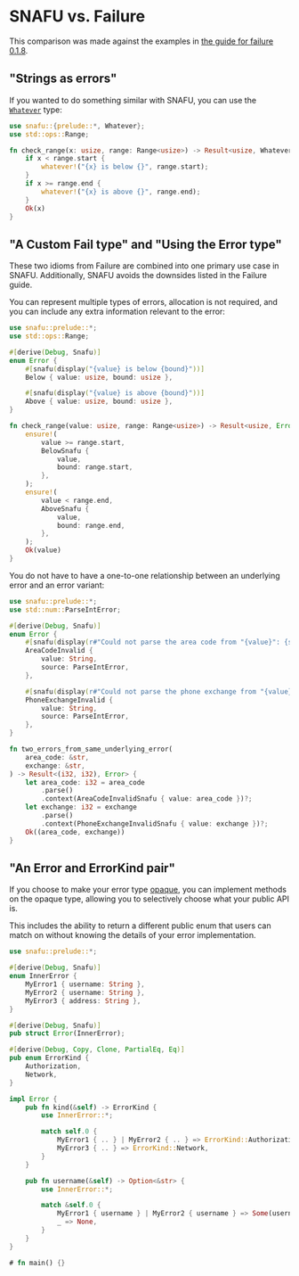 # SNAFU vs. Failure

This comparison was made against the examples in [the guide for
failure 0.1.8][failure-guide].

[failure-guide]: https://boats.gitlab.io/failure/

## "Strings as errors"

If you wanted to do something similar with SNAFU, you can use the
[`Whatever`](crate::Whatever) type:

```rust
use snafu::{prelude::*, Whatever};
use std::ops::Range;

fn check_range(x: usize, range: Range<usize>) -> Result<usize, Whatever> {
    if x < range.start {
        whatever!("{x} is below {}", range.start);
    }
    if x >= range.end {
        whatever!("{x} is above {}", range.end);
    }
    Ok(x)
}
```

## "A Custom Fail type" and "Using the Error type"

These two idioms from Failure are combined into one primary use case
in SNAFU. Additionally, SNAFU avoids the downsides listed in the
Failure guide.

You can represent multiple types of errors, allocation is not
required, and you can include any extra information relevant to the
error:

```rust
use snafu::prelude::*;
use std::ops::Range;

#[derive(Debug, Snafu)]
enum Error {
    #[snafu(display("{value} is below {bound}"))]
    Below { value: usize, bound: usize },

    #[snafu(display("{value} is above {bound}"))]
    Above { value: usize, bound: usize },
}

fn check_range(value: usize, range: Range<usize>) -> Result<usize, Error> {
    ensure!(
        value >= range.start,
        BelowSnafu {
            value,
            bound: range.start,
        },
    );
    ensure!(
        value < range.end,
        AboveSnafu {
            value,
            bound: range.end,
        },
    );
    Ok(value)
}
```

You do not have to have a one-to-one relationship between an
underlying error and an error variant:

```rust
use snafu::prelude::*;
use std::num::ParseIntError;

#[derive(Debug, Snafu)]
enum Error {
    #[snafu(display(r#"Could not parse the area code from "{value}": {source}"#))]
    AreaCodeInvalid {
        value: String,
        source: ParseIntError,
    },

    #[snafu(display(r#"Could not parse the phone exchange from "{value}": {source}"#))]
    PhoneExchangeInvalid {
        value: String,
        source: ParseIntError,
    },
}

fn two_errors_from_same_underlying_error(
    area_code: &str,
    exchange: &str,
) -> Result<(i32, i32), Error> {
    let area_code: i32 = area_code
        .parse()
        .context(AreaCodeInvalidSnafu { value: area_code })?;
    let exchange: i32 = exchange
        .parse()
        .context(PhoneExchangeInvalidSnafu { value: exchange })?;
    Ok((area_code, exchange))
}
```

## "An Error and ErrorKind pair"

If you choose to make your error type [opaque][], you can implement
methods on the opaque type, allowing you to selectively choose what
your public API is.

This includes the ability to return a different public enum that
users can match on without knowing the details of your error
implementation.

```rust
use snafu::prelude::*;

#[derive(Debug, Snafu)]
enum InnerError {
    MyError1 { username: String },
    MyError2 { username: String },
    MyError3 { address: String },
}

#[derive(Debug, Snafu)]
pub struct Error(InnerError);

#[derive(Debug, Copy, Clone, PartialEq, Eq)]
pub enum ErrorKind {
    Authorization,
    Network,
}

impl Error {
    pub fn kind(&self) -> ErrorKind {
        use InnerError::*;

        match self.0 {
            MyError1 { .. } | MyError2 { .. } => ErrorKind::Authorization,
            MyError3 { .. } => ErrorKind::Network,
        }
    }

    pub fn username(&self) -> Option<&str> {
        use InnerError::*;

        match &self.0 {
            MyError1 { username } | MyError2 { username } => Some(username),
            _ => None,
        }
    }
}

# fn main() {}
```

[opaque]: crate::guide::opaque
